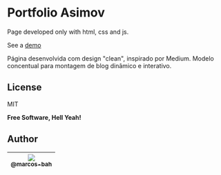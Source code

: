 # Portfolio Asimov
Page developed only with html, css and js.

See a [demo](https://marcos-bah.github.io/portfolio-asimov)

Página desenvolvida com design "clean", inspirado por Medium.
Modelo concentual para montagem de blog dinâmico e interativo.

## License


MIT

**Free Software, Hell Yeah!**

## Author

| [<img src="https://avatars3.githubusercontent.com/u/49887610?s=96&v=4"><br><sub>@marcos-bah</sub>](https://github.com/marcos-bah) |
| :---: |
